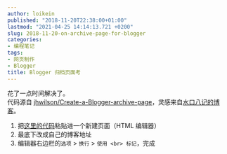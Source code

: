 ```yaml
---
author: loikein
published: "2018-11-20T22:38:00+01:00"
lastmod: "2021-04-25 14:14:13.721 +0200"
slug: 2018-11-20-on-archive-page-for-blogger
categories:
- 编程笔记
tags:
- 网页制作
- Blogger
title: Blogger 归档页面考
---
```

花了一点时间解决了。  
代码源自 [jhwilson/Create-a-Blogger-archive-page](https://github.com/jhwilson/Create-a-Blogger-archive-page)，灵感来自[水口八记的博客](https://blog.shuiba.co/create-blogger-archive-page-3)。  

1.  把[这里的代码](https://github.com/loikein/Blogger-archive-page-CN/blob/master/blogger-archive-CN.html)粘贴进一个新建页面（HTML
    编辑器）
2.  最底下改成自己的博客地址
3.  编辑器右边栏的`选项` > `换行` > `使用 <br> 标记`，完成
